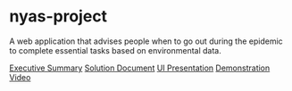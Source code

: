 # nyas-project
A web application that advises people when to go out during the epidemic to complete essential tasks based on environmental data.

[Executive Summary](https://docs.google.com/document/d/1gmimXMvlrZpEZxAm9_PcwAYo7TxcAyJ7csHsE1mqZHw/edit)
[Solution Document](https://docs.google.com/document/d/1lvlPISjiLvcuO3pS7dohuUZRqo68rXzV5UaMw_6_LQI/edit#heading=h.stubk33gjp6y)
[UI Presentation](https://www.beautiful.ai/player/-M6g6syKFuwmpT_qVHe3/Optime)
[Demonstration Video](https://www.youtube.com/watch?v=vHaY1iK1X4o&feature=youtu.be)
